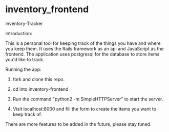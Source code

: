 # inventory_frontend

Inventory-Tracker

Introduction:

This is a personal tool for keeping track of the things you have and where you keep them. It uses the Rails framework as an api and JavaScript as the frontend. The application uses postgresql for the database to store items you'd like to track.

Running the app:

1. fork and clone this repo.

2. cd into inventory-frontend

3. Run the command "python2 -m SimpleHTTPServer" to start the server.

4. Visit localhost:8000 and fill the form to create the items you want to keep track of.

There are more features to be added in the future, please stay tuned.
